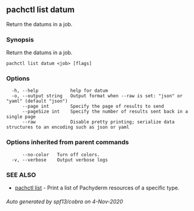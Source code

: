 ## pachctl list datum

Return the datums in a job.

### Synopsis

Return the datums in a job.

```
pachctl list datum <job> [flags]
```

### Options

```
  -h, --help            help for datum
  -o, --output string   Output format when --raw is set: "json" or "yaml" (default "json")
      --page int        Specify the page of results to send
      --pageSize int    Specify the number of results sent back in a single page
      --raw             Disable pretty printing; serialize data structures to an encoding such as json or yaml
```

### Options inherited from parent commands

```
      --no-color   Turn off colors.
  -v, --verbose    Output verbose logs
```

### SEE ALSO

* [pachctl list](pachctl_list.md)	 - Print a list of Pachyderm resources of a specific type.

###### Auto generated by spf13/cobra on 4-Nov-2020
